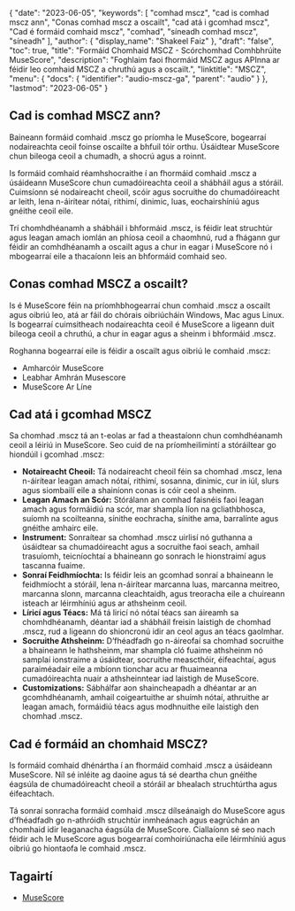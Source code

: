 {
  "date": "2023-06-05",
  "keywords": [
"comhad mscz",
"cad is comhad mscz ann",
"Conas comhad mscz a oscailt",
"cad atá i gcomhad mscz",
"Cad é formáid comhaid mscz",
"comhad",
"síneadh comhad mscz",
"síneadh"
],
  "author": {
    "display_name": "Shakeel Faiz"
},
  "draft": "false",
  "toc": true,
  "title": "Formáid Chomhaid MSCZ - Scórchomhad Comhbhrúite MuseScore",
  "description": "Foghlaim faoi fhormáid MSCZ agus APInna ar féidir leo comhaid MSCZ a chruthú agus a oscailt.",
  "linktitle": "MSCZ",
  "menu": {
    "docs": {
      "identifier": "audio-mscz-ga",
      "parent": "audio"
}
},
  "lastmod": "2023-06-05"
}

## Cad is comhad MSCZ ann?

Baineann formáid comhaid .mscz go príomha le MuseScore, bogearraí nodaireachta ceoil foinse oscailte a bhfuil tóir orthu. Úsáidtear MuseScore chun bileoga ceoil a chumadh, a shocrú agus a roinnt.

Is formáid comhaid réamhshocraithe í an fhormáid comhaid .mscz a úsáideann MuseScore chun cumadóireachta ceoil a shábháil agus a stóráil. Cuimsíonn sé nodaireacht cheoil, scóir agus socruithe do chumadóireacht ar leith, lena n-áirítear nótaí, rithimí, dinimic, luas, eochairshíniú agus gnéithe ceoil eile.

Trí chomhdhéanamh a shábháil i bhformáid .mscz, is féidir leat struchtúr agus leagan amach iomlán an phíosa ceoil a chaomhnú, rud a fhágann gur féidir an comhdhéanamh a oscailt agus a chur in eagar i MuseScore nó i mbogearraí eile a thacaíonn leis an bhformáid comhaid seo.

## Conas comhad MSCZ a oscailt?

Is é MuseScore féin na príomhbhogearraí chun comhaid .mscz a oscailt agus oibriú leo, atá ar fáil do chórais oibriúcháin Windows, Mac agus Linux. Is bogearraí cuimsitheach nodaireachta ceoil é MuseScore a ligeann duit bileoga ceoil a chruthú, a chur in eagar agus a sheinm i bhformáid .mscz.

Roghanna bogearraí eile is féidir a oscailt agus oibriú le comhaid .mscz:

- Amharcóir MuseScore
- Leabhar Amhrán Musescore
- MuseScore Ar Líne

## Cad atá i gcomhad MSCZ

Sa chomhad .mscz tá an t-eolas ar fad a theastaíonn chun comhdhéanamh ceoil a léiriú in MuseScore. Seo cuid de na príomheilimintí a stóráiltear go hiondúil i gcomhad .mscz:

- **Notaireacht Cheoil:** Tá nodaireacht cheoil féin sa chomhad .mscz, lena n-áirítear leagan amach nótaí, rithimí, sosanna, dinimic, cur in iúl, slurs agus siombailí eile a shainíonn conas is cóir ceol a sheinm.
- **Leagan Amach an Scór:** Stórálann an comhad faisnéis faoi leagan amach agus formáidiú na scór, mar shampla líon na gcliathbhosca, suíomh na scoilteanna, sínithe eochracha, sínithe ama, barralínte agus gnéithe amhairc eile.
- **Instrument:** Sonraítear sa chomhad .mscz uirlisí nó guthanna a úsáidtear sa chumadóireacht agus a socruithe faoi seach, amhail trasuíomh, teicníochtaí a bhaineann go sonrach le hionstraimí agus tascanna fuaime.
- **Sonraí Feidhmíochta:** Is féidir leis an gcomhad sonraí a bhaineann le feidhmíocht a stóráil, lena n-áirítear marcanna luas, marcanna meitreo, marcanna slonn, marcanna cleachtaidh, agus treoracha eile a chuireann isteach ar léirmhíniú agus ar athsheinm ceoil.
- **Líricí agus Téacs:** Má tá liricí nó nótaí téacs san áireamh sa chomhdhéanamh, déantar iad a shábháil freisin laistigh de chomhad .mscz, rud a ligeann do shioncronú idir an ceol agus an téacs gaolmhar.
- **Socruithe Athsheinm:** D’fhéadfadh go n-áireofaí sa chomhad socruithe a bhaineann le hathsheinm, mar shampla cló fuaime athsheinm nó samplaí ionstraime a úsáidtear, socruithe meascthóir, éifeachtaí, agus paraiméadair eile a mbíonn tionchar acu ar fhuaimeanna cumadóireachta nuair a athsheinntear iad laistigh de MuseScore.
- **Customizations:** Sábhálfar aon shaincheapadh a dhéantar ar an gcomhdhéanamh, amhail coigeartuithe ar shuímh nótaí, athruithe ar leagan amach, formáidiú téacs agus modhnuithe eile laistigh den chomhad .mscz.

## Cad é formáid an chomhaid MSCZ?

Is formáid comhaid dhénártha í an fhormáid comhaid .mscz a úsáideann MuseScore. Níl sé inléite ag daoine agus tá sé deartha chun gnéithe éagsúla de chumadóireacht cheoil a stóráil ar bhealach struchtúrtha agus éifeachtach.

Tá sonraí sonracha formáid comhaid .mscz dílseánaigh do MuseScore agus d’fhéadfadh go n-athróidh struchtúr inmheánach agus eagrúchán an chomhaid idir leaganacha éagsúla de MuseScore. Ciallaíonn sé seo nach féidir ach le MuseScore agus bogearraí comhoiriúnacha eile léirmhíniú agus oibriú go hiontaofa le comhaid .mscz.

## Tagairtí
* [MuseScore](https://ga.wikipedia.org/wiki/MuseScore)


